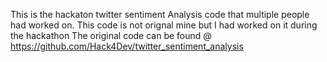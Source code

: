 This is the hackaton twitter sentiment Analysis code that multiple people had worked on. This code is not orignal mine but I had worked on it during the hackathon
The original code can be found @ https://github.com/Hack4Dev/twitter_sentiment_analysis
